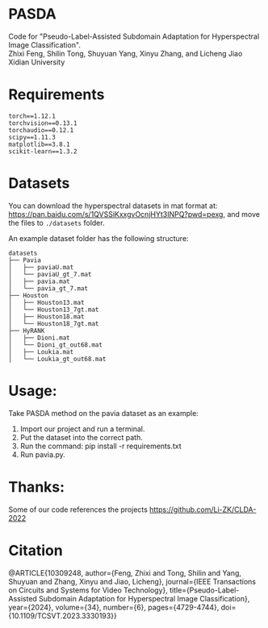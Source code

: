# PASDA
Code for "Pseudo-Label-Assisted Subdomain Adaptation for Hyperspectral Image Classification".<br>
Zhixi Feng, Shilin Tong, Shuyuan Yang, Xinyu Zhang, and Licheng Jiao<br>
Xidian University

# Requirements

```
torch==1.12.1
torchvision==0.13.1
torchaudio==0.12.1
scipy==1.11.3
matplotlib==3.8.1
scikit-learn==1.3.2
```

# 

# Datasets

You can download the hyperspectral datasets in mat format at: https://pan.baidu.com/s/1QVSSiKxxgvOcnjHYt3INPQ?pwd=pexg, and move the files to `./datasets` folder.

An example dataset folder has the following structure:

```
datasets
├── Pavia
│   ├── paviaU.mat
│   └── paviaU_gt_7.mat
│   ├── pavia.mat
│   └── pavia_gt_7.mat
├── Houston
│   ├── Houston13.mat
│   └── Houston13_7gt.mat
│   ├── Houston18.mat
│   └── Houston18_7gt.mat
├── HyRANK
│   ├── Dioni.mat
│   └── Dioni_gt_out68.mat
│   ├── Loukia.mat
│   └── Loukia_gt_out68.mat
```

# Usage:

Take PASDA method on the pavia dataset as an example:

1. Import our project and run a terminal.
2. Put the dataset into the correct path.
3. Run the command: pip install -r requirements.txt
4. Run pavia.py. 

# Thanks:
Some of our code references the projects
https://github.com/Li-ZK/CLDA-2022

# Citation
@ARTICLE{10309248,
  author={Feng, Zhixi and Tong, Shilin and Yang, Shuyuan and Zhang, Xinyu and Jiao, Licheng},
  journal={IEEE Transactions on Circuits and Systems for Video Technology}, 
  title={Pseudo-Label-Assisted Subdomain Adaptation for Hyperspectral Image Classification}, 
  year={2024},
  volume={34},
  number={6},
  pages={4729-4744},
  doi={10.1109/TCSVT.2023.3330193}}

